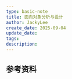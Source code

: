 ```yaml
---
type: basic-note
title: 面向对象分析与设计
author: JackyLee
create_date: 2025-09-04
update_date:
tags:
description:
---
```




## 参考资料
